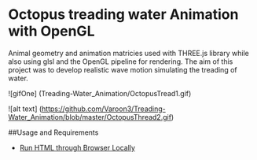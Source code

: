 # Octopus treading water Animation with OpenGL

Animal geometry and animation matricies used with THREE.js library while also using glsl and the OpenGL pipeline for rendering. The aim of this project was to develop realistic wave motion simulating the treading of water.

![gifOne] (Treading-Water_Animation/OctopusTread1.gif)


![alt text] (https://github.com/Varoon3/Treading-Water_Animation/blob/master/OctopusThread2.gif)

##Usage and Requirements
* [Run HTML through Browser Locally](https://threejs.org/docs/#Manual/Introduction/How_to_run_things_locally)


